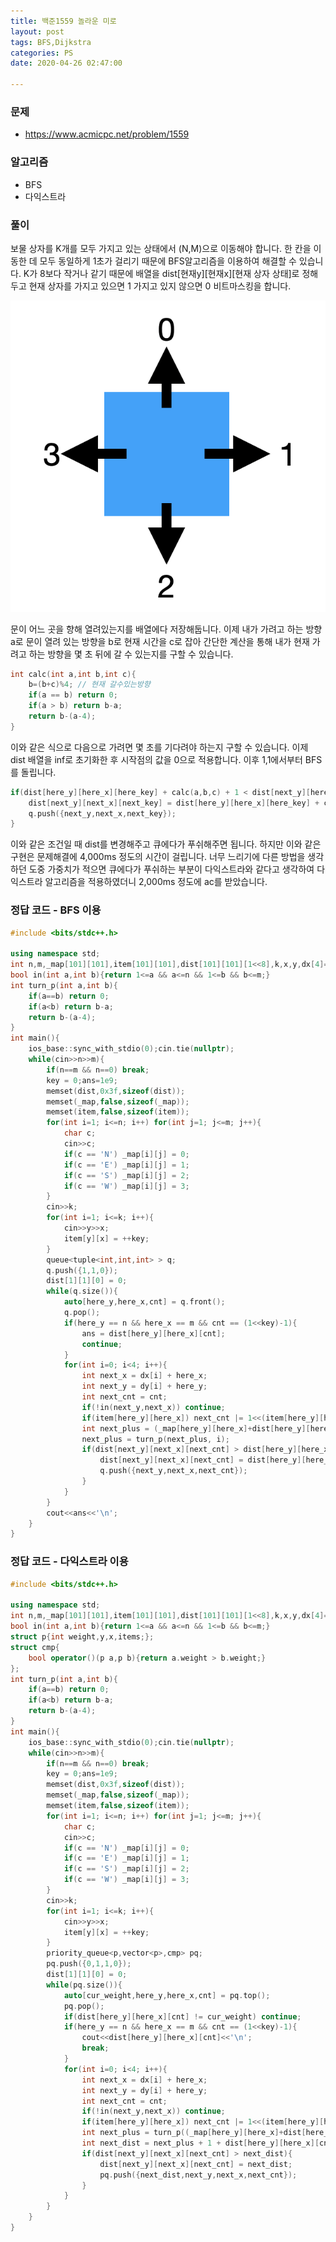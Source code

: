 ```yaml
---
title: 백준1559 놀라운 미로
layout: post
tags: BFS,Dijkstra
categories: PS
date: 2020-04-26 02:47:00

--- 
```


###  **문제** 
* https://www.acmicpc.net/problem/1559

###  **알고리즘** 
* BFS
* 다익스트라

###  **풀이**
보물 상자를 K개를 모두 가지고 있는 상태에서 (N,M)으로 이동해야 합니다. 한 칸을 이동한 데 모두 동일하게 1초가 걸리기 때문에 BFS알고리즘을 이용하여 해결할 수 있습니다. K가 8보다 작거나 같기 때문에 배열을 dist[현재y][현재x][현재 상자 상태]로 정해두고 현재 상자를 가지고 있으면 1 가지고 있지 않으면 0 비트마스킹을 합니다. 

![boj1559-1](/images/boj1559-1.png) 

문이 어느 곳을 향해 열려있는지를 배열에다 저장해둡니다. 이제 내가 가려고 하는 방향 a로 문이 열려 있는 방향을 b로 현재 시간을 c로 잡아 간단한 계산을 통해 내가 현재 가려고 하는 방향을 몇 초 뒤에 갈 수 있는지를 구할 수 있습니다.

```c++
int calc(int a,int b,int c){
    b=(b+c)%4; // 현재 갈수있는방향
    if(a == b) return 0;
    if(a > b) return b-a;
    return b-(a-4);
}

```

이와 같은 식으로 다음으로 가려면 몇 초를 기다려야 하는지 구할 수 있습니다. 이제 dist 배열을 inf로 초기화한 후 시작점의 값을 0으로 적용합니다. 이후 1,1에서부터 BFS를 돌립니다.
```c++
if(dist[here_y][here_x][here_key] + calc(a,b,c) + 1 < dist[next_y][here_x][next_key]){
    dist[next_y][next_x][next_key] = dist[here_y][here_x][here_key] + calc(a,b,c) + 1;
    q.push({next_y,next_x,next_key});
}
```
이와 같은 조건일 때 dist를 변경해주고 큐에다가 푸쉬해주면 됩니다. 하지만 이와 같은 구현은 문제해결에 4,000ms 정도의 시간이 걸립니다. 너무 느리기에 다른 방법을 생각하던 도중 가중치가 적으면 큐에다가 푸쉬하는 부분이 다익스트라와 같다고 생각하여 다익스트라 알고리즘을 적용하였더니 2,000ms 정도에 ac를 받았습니다.

### 정답 코드 - BFS 이용
```c++
#include <bits/stdc++.h>

using namespace std;
int n,m,_map[101][101],item[101][101],dist[101][101][1<<8],k,x,y,dx[4]={0,1,0,-1},dy[4]={-1,0,1,0},key,ans;
bool in(int a,int b){return 1<=a && a<=n && 1<=b && b<=m;}
int turn_p(int a,int b){
    if(a==b) return 0;
    if(a<b) return b-a;
    return b-(a-4);
}
int main(){
    ios_base::sync_with_stdio(0);cin.tie(nullptr);
    while(cin>>n>>m){
        if(n==m && n==0) break;
        key = 0;ans=1e9;
        memset(dist,0x3f,sizeof(dist));
        memset(_map,false,sizeof(_map));
        memset(item,false,sizeof(item));
        for(int i=1; i<=n; i++) for(int j=1; j<=m; j++){
            char c;
            cin>>c;
            if(c == 'N') _map[i][j] = 0;
            if(c == 'E') _map[i][j] = 1;
            if(c == 'S') _map[i][j] = 2;
            if(c == 'W') _map[i][j] = 3;
        }
        cin>>k;
        for(int i=1; i<=k; i++){
            cin>>y>>x;
            item[y][x] = ++key;
        }
        queue<tuple<int,int,int> > q;
        q.push({1,1,0});
        dist[1][1][0] = 0;
        while(q.size()){
            auto[here_y,here_x,cnt] = q.front();
            q.pop();
            if(here_y == n && here_x == m && cnt == (1<<key)-1){
                ans = dist[here_y][here_x][cnt];
                continue;
            }
            for(int i=0; i<4; i++){
                int next_x = dx[i] + here_x;
                int next_y = dy[i] + here_y;
                int next_cnt = cnt;
                if(!in(next_y,next_x)) continue;
                if(item[here_y][here_x]) next_cnt |= 1<<(item[here_y][here_x]-1);
                int next_plus = (_map[here_y][here_x]+dist[here_y][here_x][cnt])%4;
                next_plus = turn_p(next_plus, i);
                if(dist[next_y][next_x][next_cnt] > dist[here_y][here_x][cnt] + next_plus + 1){
                    dist[next_y][next_x][next_cnt] = dist[here_y][here_x][cnt] + next_plus + 1;
                    q.push({next_y,next_x,next_cnt});
                }
            }
        }
        cout<<ans<<'\n';
    }
}
```

### 정답 코드 - 다익스트라 이용
```c++
#include <bits/stdc++.h>

using namespace std;
int n,m,_map[101][101],item[101][101],dist[101][101][1<<8],k,x,y,dx[4]={0,1,0,-1},dy[4]={-1,0,1,0},key,ans;
bool in(int a,int b){return 1<=a && a<=n && 1<=b && b<=m;}
struct p{int weight,y,x,items;};
struct cmp{
    bool operator()(p a,p b){return a.weight > b.weight;}
};
int turn_p(int a,int b){
    if(a==b) return 0;
    if(a<b) return b-a;
    return b-(a-4);
}
int main(){
    ios_base::sync_with_stdio(0);cin.tie(nullptr);
    while(cin>>n>>m){
        if(n==m && n==0) break;
        key = 0;ans=1e9;
        memset(dist,0x3f,sizeof(dist));
        memset(_map,false,sizeof(_map));
        memset(item,false,sizeof(item));
        for(int i=1; i<=n; i++) for(int j=1; j<=m; j++){
            char c;
            cin>>c;
            if(c == 'N') _map[i][j] = 0;
            if(c == 'E') _map[i][j] = 1;
            if(c == 'S') _map[i][j] = 2;
            if(c == 'W') _map[i][j] = 3;
        }
        cin>>k;
        for(int i=1; i<=k; i++){
            cin>>y>>x;
            item[y][x] = ++key;
        }
        priority_queue<p,vector<p>,cmp> pq;
        pq.push({0,1,1,0});
        dist[1][1][0] = 0;
        while(pq.size()){
            auto[cur_weight,here_y,here_x,cnt] = pq.top();
            pq.pop();
            if(dist[here_y][here_x][cnt] != cur_weight) continue;
            if(here_y == n && here_x == m && cnt == (1<<key)-1){
                cout<<dist[here_y][here_x][cnt]<<'\n';
                break;
            }
            for(int i=0; i<4; i++){
                int next_x = dx[i] + here_x;
                int next_y = dy[i] + here_y;
                int next_cnt = cnt;
                if(!in(next_y,next_x)) continue;
                if(item[here_y][here_x]) next_cnt |= 1<<(item[here_y][here_x]-1);
                int next_plus = turn_p((_map[here_y][here_x]+dist[here_y][here_x][cnt])%4,i);
                int next_dist = next_plus + 1 + dist[here_y][here_x][cnt];
                if(dist[next_y][next_x][next_cnt] > next_dist){
                    dist[next_y][next_x][next_cnt] = next_dist;
                    pq.push({next_dist,next_y,next_x,next_cnt});
                }
            }
        }
    }
}
```